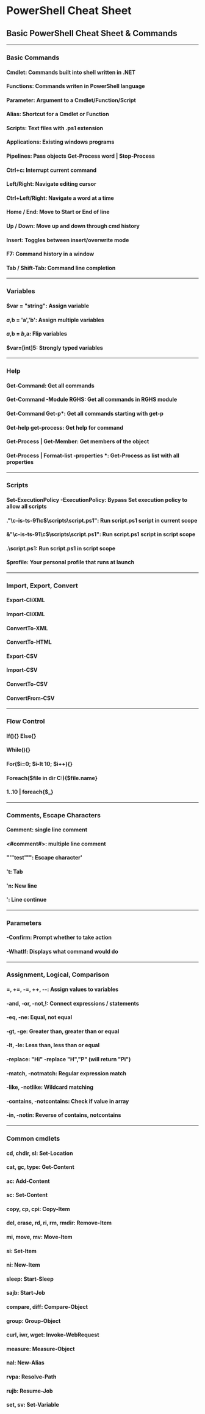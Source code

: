 # PowerShell Cheat Sheet

## Basic PowerShell Cheat Sheet & Commands
---
### Basic Commands
#### Cmdlet: Commands built into shell written in .NET
#### Functions: Commands writen in PowerShell language
#### Parameter: Argument to a Cmdlet/Function/Script
#### Alias: Shortcut for a Cmdlet or Function
#### Scripts: Text files with .ps1 extension
#### Applications: Existing windows programs
#### Pipelines: Pass objects Get-Process word | Stop-Process
#### Ctrl+c: Interrupt current command
#### Left/Right: Navigate editing cursor
#### Ctrl+Left/Right: Navigate a word at a time
#### Home / End: Move to Start or End of line
#### Up / Down: Move up and down through cmd history
#### Insert: Toggles between insert/overwrite mode
#### F7: Command history in a window
#### Tab / Shift-Tab: Command line completion
---
### Variables
#### $var = "string": Assign variable
#### $a,$b = 'a','b': Assign multiple variables
#### $a,$b = $b,$a: Flip variables
#### $var=[int]5: Strongly typed variables
----
### Help
#### Get-Command: Get all commands
#### Get-Command -Module RGHS: Get all commands in RGHS module
#### Get-Command Get-p*: Get all commands starting with get-p
#### Get-help get-process: Get help for command
#### Get-Process | Get-Member: Get members of the object
#### Get-Process | Format-list -properties *: Get-Process as list with all properties
----
### Scripts
#### Set-ExecutionPolicy -ExecutionPolicy: Bypass Set execution policy to allow all scripts
#### ."\\c-is-ts-91\c$\scripts\script.ps1": Run script.ps1 script in current scope
#### &"\\c-is-ts-91\c$\scripts\script.ps1": Run script.ps1 script in script scope
#### .\script.ps1: Run script.ps1 in script scope
#### $profile: Your personal profile that runs at launch
----
### Import, Export, Convert
#### Export-CliXML
#### Import-CliXML
#### ConvertTo-XML
#### ConvertTo-HTML
#### Export-CSV
#### Import-CSV
#### ConvertTo-CSV
#### ConvertFrom-CSV
----
### Flow Control
#### If(){} Else{}
#### While(){}
#### For($i=0; $i-lt 10; $i++){}
#### Foreach($file in dir C:\){$file.name}
#### 1..10 | foreach{$_}
----
### Comments, Escape Characters
#### Comment: single line comment
#### <#comment#>: multiple line comment
#### "'"test'"": Escape character'
#### 't: Tab
#### 'n: New line
#### ': Line continue
----
### Parameters
#### -Confirm: Prompt whether to take action
#### -WhatIf: Displays what command would do
----
### Assignment, Logical, Comparison
#### =, +=, -=, ++, --: Assign values to variables
#### -and, -or, -not,!: Connect expressions / statements
#### -eq, -ne: Equal, not equal
#### -gt, -ge: Greater than, greater than or equal
#### -lt, -le: Less than, less than or equal
#### -replace: "Hi" -replace "H","P" (will return "Pi")
#### -match, -notmatch: Regular expression match
#### -like, -notlike: Wildcard matching
#### -contains, -notcontains: Check if value in array
#### -in, -notin: Reverse of contains, notcontains
----
### Common cmdlets
#### cd, chdir, sl: Set-Location
#### cat, gc, type: Get-Content
#### ac: Add-Content
#### sc: Set-Content
#### copy, cp, cpi: Copy-Item
#### del, erase, rd, ri, rm, rmdir: Remove-Item
#### mi, move, mv: Move-Item
#### si: Set-Item
#### ni: New-Item
#### sleep: Start-Sleep
#### sajb: Start-Job
#### compare, diff: Compare-Object
#### group: Group-Object
#### curl, iwr, wget: Invoke-WebRequest
#### measure: Measure-Object
#### nal: New-Alias
#### rvpa: Resolve-Path
#### rujb: Resume-Job
#### set, sv: Set-Variable
